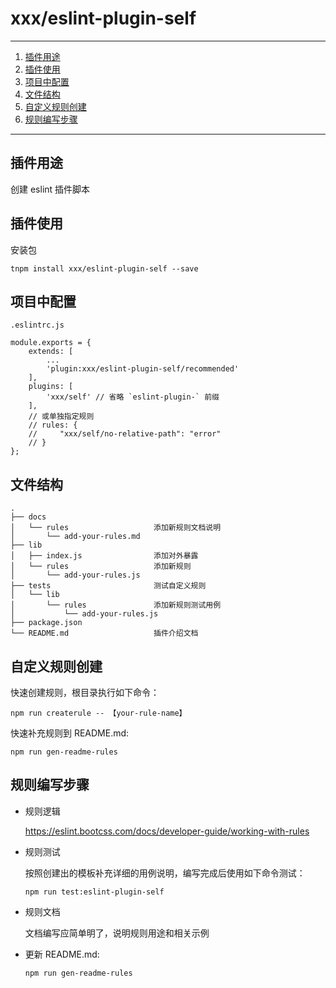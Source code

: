 # xxx/eslint-plugin-self

----
1. [插件用途](#jump1)
2. [插件使用](#jump2)
3. [项目中配置](#jump3)
4. [文件结构](#jump4)
5. [自定义规则创建](#jump5)
6. [规则编写步骤](#jump6)
----

## <span id="jump1">插件用途</span>
创建 eslint 插件脚本

## <span id="jump2">插件使用</span>
安装包
```
tnpm install xxx/eslint-plugin-self --save
```

## <span id="jump3">项目中配置</span>
`.eslintrc.js`
```
module.exports = {
    extends: [
        ...
        'plugin:xxx/eslint-plugin-self/recommended'
    ],
    plugins: [
        'xxx/self' // 省略 `eslint-plugin-` 前缀
    ],
    // 或单独指定规则
    // rules: {
    //     "xxx/self/no-relative-path": "error"
    // }
};
```

## <span id="jump4">文件结构</span>
    .
    ├── docs                         
    │   └── rules                   添加新规则文档说明
    │       └── add-your-rules.md     
    ├── lib           
    │   ├── index.js                添加对外暴露           
    │   └── rules                   添加新规则
    │       └── add-your-rules.js     
    ├── tests                       测试自定义规则
    │   └── lib
    │       └── rules               添加新规则测试用例
    │           └── add-your-rules.js
    ├── package.json
    └── README.md                   插件介绍文档


## <span id="jump5">自定义规则创建</span>

快速创建规则，根目录执行如下命令：
```
npm run createrule -- 【your-rule-name】
```

快速补充规则到 README.md:
```
npm run gen-readme-rules
```

## <span id="jump6">规则编写步骤</span>
- 规则逻辑

    https://eslint.bootcss.com/docs/developer-guide/working-with-rules

- 规则测试

    按照创建出的模板补充详细的用例说明，编写完成后使用如下命令测试：
    ```
    npm run test:eslint-plugin-self
    ```

- 规则文档

    文档编写应简单明了，说明规则用途和相关示例

- 更新 README.md:
    ```
    npm run gen-readme-rules
    ```



